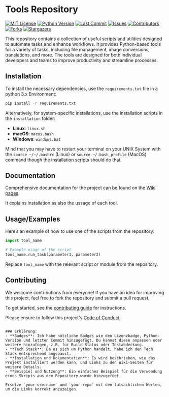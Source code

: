 # Tools Repository
[![MIT License](https://img.shields.io/badge/License-MIT-green.svg)](https://choosealicense.com/licenses/mit/)
[![Python Version](https://img.shields.io/badge/Python-3.8%2B-blue.svg)](https://www.python.org/)
[![Last Commit](https://img.shields.io/github/last-commit/patsch36/tools.svg)](https://github.com/patsch36/tools/commits)
[![Issues](https://img.shields.io/github/issues/patsch36/tools.svg)](https://github.com/patsch36/tools/issues)
[![Contributors](https://img.shields.io/github/contributors/patsch36/tools.svg)](https://github.com/patsch36/tools/graphs/contributors)
[![Forks](https://img.shields.io/github/forks/patsch36/tools.svg)](https://github.com/patsch36/tools/network)
[![Stargazers](https://img.shields.io/github/stars/patsch36/tools.svg)](https://github.com/patsch36/tools/stargazers)


This repository contains a collection of useful scripts and utilities designed to automate tasks and enhance workflows. It provides Python-based tools for a variety of tasks, including file management, image conversions, translations, and more. The tools are designed for both individual developers and teams to improve productivity and streamline processes.


## Installation

To install the necessary dependencies, use the `requirements.txt` file in a python 3.x Environment:

```bash
pip install -r requirements.txt
```

Alternatively, for system-specific installations, use the installation scripts in the `installation` folder:

- **Linux**: `linux.sh`
- **macOS**: `macos.bash`
- **Windows**: `windows.bat`

Mind that you may have to restart your terminal on your UNIX System with the `source ~/~/.bashrc` (Linux) or `source ~/.bash_profile` (MacOS) command though the installation scripts should do that.

## Documentation

Comprehensive documentation for the project can be found on the [Wiki pages](https://github.com/patsch36/tools/wiki).

It explains installation as also the ussage of each tool.

## Usage/Examples

Here’s an example of how to use one of the scripts from the repository:

```python
import tool_name

# Example usage of the script
tool_name.run_task(parameter1, parameter2)
```

Replace `tool_name` with the relevant script or module from the repository.

## Contributing

We welcome contributions from everyone! If you have an idea for improving this project, feel free to fork the repository and submit a pull request.

To get started, see the [contributing guide](CONTRIBUTING.md) for instructions.

Please ensure to follow this project's [Code of Conduct](CODE_OF_CONDUCT.md).
```

### Erklärung:
- **Badges**: Ich habe nützliche Badges wie den Lizenzbadge, Python-Version und letzten Commit hinzugefügt. Du kannst diese anpassen oder weitere hinzufügen, z.B. für Build-Status oder Testabdeckung.
- **Tech Stack**: Da es sich um Python handelt, habe ich den Tech Stack entsprechend angepasst.
- **Installation und Dokumentation**: Es wird beschrieben, wie das Projekt installiert werden kann, und Links zu den Wiki-Seiten für weitere Details.
- **Beispiel und Nutzung**: Ein einfaches Beispiel für die Verwendung eines Skripts aus dem Repository wurde hinzugefügt.

Ersetze `your-username` und `your-repo` mit den tatsächlichen Werten, um die Links korrekt anzuzeigen.
